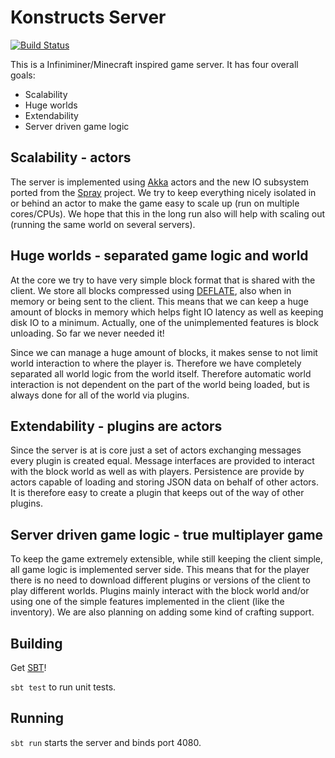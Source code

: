 Konstructs Server
=================

[![Build Status](https://travis-ci.org/konstructs/server.svg?branch=master)](https://travis-ci.org/konstructs/server)

This is a Infiniminer/Minecraft inspired game server. It has four overall goals:

- Scalability
- Huge worlds
- Extendability
- Server driven game logic

## Scalability - actors

The server is implemented using [Akka](http://akka.io/) actors and the new IO subsystem ported from the [Spray](http://spray.io/) project. We try to keep everything nicely isolated in or behind an actor to make the game easy to scale up (run on multiple cores/CPUs). We hope that this in the long run also will help with scaling out (running the same world on several servers).

## Huge worlds - separated game logic and world

At the core we try to have very simple block format that is shared with the client. We store all blocks compressed using [DEFLATE](http://en.wikipedia.org/wiki/DEFLATE), also when in memory or being sent to the client. This means that we can keep a huge amount of blocks in memory which helps fight IO latency as well as keeping disk IO to a minimum. Actually, one of the unimplemented features is block unloading. So far we never needed it!

Since we can manage a huge amount of blocks, it makes sense to not limit world interaction to where the player is. Therefore we have completely separated all world logic from the world itself. Therefore automatic world interaction is not dependent on the part of the world being loaded, but is always done for all of the world via plugins.

## Extendability - plugins are actors

Since the server is at is core just a set of actors exchanging messages every plugin is created equal. Message interfaces are provided to interact with the block world as well as with players. Persistence are provide by actors capable of loading and storing JSON data on behalf of other actors. It is therefore easy to create a plugin that keeps out of the way of other plugins.

## Server driven game logic - true multiplayer game

To keep the game extremely extensible, while still keeping the client simple, all game logic is implemented server side. This means that for the player there is no need to download different plugins or versions of the client to play different worlds. Plugins mainly interact with the block world and/or using one of the simple features implemented in the client (like the inventory). We are also planning on adding some kind of crafting support.

## Building
Get [SBT](http://www.scala-sbt.org/download.html)!

```sbt test``` to run unit tests.

## Running

```sbt run``` starts the server and binds port 4080.
